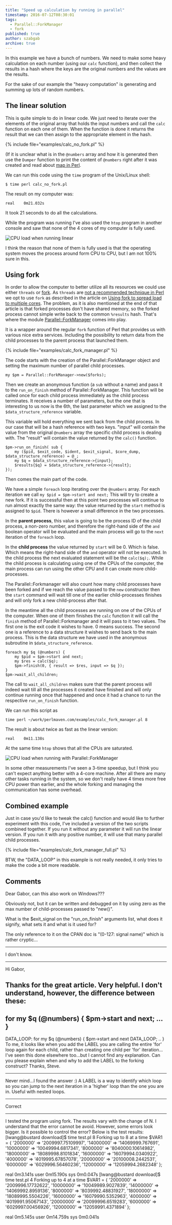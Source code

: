 ```yaml
---
title: "Speed up calculation by running in parallel"
timestamp: 2016-07-12T08:30:01
tags:
  - Parallel::ForkManager
  - fork
published: true
author: szabgab
archive: true
---
```



In this example we have a bunch of numbers. We need to make some heavy calculation on each number (using our `calc` function),
and then collect the results in a hash where the keys are the original numbers and the values are the results.


For the sake of our example the "heavy computation" is generating and summing up lots of random numbers.

## The linear solution

This is quite simple to do in linear code. We just need to iterate over the elements of the original array that holds the
input numbers and call the `calc` function on each one of them. When the function is done it returns the result that we
can then assign to the appropriate element in the hash.

{% include file="examples/calc_no_fork.pl" %}

(If it is unclear what is in the `@numbers` array and how it is generated then use the `Dumper` function
to print the content of `@numbers` right after it was created and read about
[map in Perl](/transforming-a-perl-array-using-map).

We can run this code using the `time` program of the Unix/Linux shell:

```
$ time perl calc_no_fork.pl
```

The result on my computer was:

```
real    0m21.032s
```

It took 21 seconds to do all the calculations.

While the program was running I've also used the `htop` program in another console and saw that none of the 4 cores of
my computer is fully used.

<img src="/img/calc_no_fork.png" title="CPU load when running linear">

I think the reason that none of them is fully used is that the operating system moves the process around form CPU to CPU, but I am not 100% sure in this.

## Using fork

In order to allow the computer to better utilize all its resources we could use either `threads` or [fork](/fork).
As `threads` are [not a recommended technique in Perl](https://metacpan.org/pod/threads#WARNING) we opt to use `fork` as described in the article on
[Using fork to spread load to multiple cores](https://perlmaven.com/fork). The problem, as it is also mentioned at the end of
that article is that forked processes don't have shared memory, so the forked process cannot simple write back to the common `%results`
hash. That's where the module [Parallel::ForkManager](https://metacpan.org/pod/Parallel::ForkManager) comes into play.

It is a wrapper around the regular `fork` function of Perl that provides us with various nice extra services. Including the
possibility to return data from the child processes to the parent process that launched them.

{% include file="examples/calc_fork_manager.pl" %}

The code starts with the creation of the Parallel::ForkManager object and setting the maximum number of parallel child processes.

```
my $pm = Parallel::ForkManager->new($forks);
```

Then we create an anonymous function (a `sub` without a name) and pass it to the `run_on_finish` method of Parallel::ForkManager.
This function will be called once for each child process immediately as the child process terminates. It receives a number of parameters, but the
one that is interesting to us now is the 6th, the last parameter which we assigned to the `$data_structure_reference` variable.

This variable will hold everything we sent back from the child process. In our case that will be a hash reference with two keys. "input" will
contain the value from the original `@numbers` array the specific child process is dealing with. The "result" will contain the value
returned by the `calc()` function.

```
$pm->run_on_finish( sub {
    my ($pid, $exit_code, $ident, $exit_signal, $core_dump, $data_structure_reference) = @_;
    my $q = $data_structure_reference->{input};
    $results{$q} = $data_structure_reference->{result};
});
```

Then comes the main part of the code.

We have a simple `foreach` loop iterating over the `@numbers` array.
For each iteration we call `my $pid = $pm->start and next;` This will try to create
a new fork. 
If it is successful then at this point two processes will continue to run almost exactly the same way:
the value returned by the `start` method is assigned to `$pid`.
There is however a small difference in the two processes.

In the <b>parent process</b>, this value is going to be the process ID of the child process, a non-zero number,
and therefore the right-hand side of the `and` boolean operator
will be evaluated and the main process will go to the `next` iteration of the `foreach` loop.

In the <b>child process</b> the value returned by `start` will be 0. Which is false. Which means the right-hand side
of the `and` operator will not be executed. In the child process the next evaluated statement will be the
`calc($q);`. While the child process is calculating using one of the CPUs of the computer,
the main process can run using the other CPU and it can create more child-processes.

The Parallel::Forkmanager will also count how many child processes have been forked and if we reach the value passed to the `new`
constructor then the `start` command will wait till one of the earlier child-processes finishes and will only fork a new
child-process after that.

In the meantime all the child processes are running on one of the CPUs of the computer. When one of them finishes the `calc` function
it will call the `finish` method of Parallel::Forkmanager and it will pass to it two values. The first one is the exit code it
wishes to have. 0 means success. The second one is a reference to a data structure it wishes to send back to the main process.
This is the data structure we have used in the anonymous subroutine in `$data_structure_reference`.

```
foreach my $q (@numbers) {
    my $pid = $pm->start and next;
    my $res = calc($q);
    $pm->finish(0, { result => $res, input => $q });
}
$pm->wait_all_children;
```

The call to `wait_all_children` makes sure that the parent process will indeed wait till all the processes it created have finished
and will only continue running once that happened and once it had a chance to run the respective `run_on_finish` function.


We can run this script as

```
time perl ~/work/perlmaven.com/examples/calc_fork_manager.pl 8
```

The result is about twice as fast as the linear version:

```
real    0m11.138s
```

At the same time `htop` shows that all the CPUs are saturated.

<img src="/img/calc_fork_manager.png" title="CPU load when running with Parallel::ForkManager">


In some other measurements I've seen a 3-time speedup, but I think you can't expect anything better with a 4-core machine.
After all there are many other tasks running in the system, so we don't really have 4 times more free CPU power than
earlier, and the whole forking and managing the communication has some overhead.


## Combined example

Just in case you'd like to tweak the calc() function and would like to further experiment with this code,
I've included a version of the two scripts combined together. If you run it without any parameter
it will run the linear version. If you run it with any positive number, it will use that many parallel child processes.

{% include file="examples/calc_fork_manager_full.pl" %}

BTW, the "DATA_LOOP" in this example is not really needed, it only tries to make the code a bit more readable.

## Comments

Dear Gabor, can this also work on Windows???

Obviously not, but it can be written and debugged on it by using zero as the max number of child-processes passed to "new()".

What is the $exit_signal on the "run_on_finish" arguments list, what does it signify, what sets it and what is it used for?

The only reference to it on the CPAN doc is "(0-127: signal name)" which is rather cryptic...

----

I don't know.

<hr>

Hi Gabor,

Thanks for the great article. Very helpful.
I don't understand, however, the difference between these:
---
for my $q (@numbers) {
$pm->start and next;
...
}
---

DATA_LOOP:
for my $q (@numbers) {
$pm->start and next DATA_LOOP;
..
}
To me, it looks like when you add the LABEL you are calling the entire 'for' loop again for each child, rather than creating one child per 'for' iteration...
I've seen this done elsewhere too...but I cannot find any explanation.
Can you please explain when and why to add the LABEL to the forking construct?
Thanks,
Steve.

---

Never mind...I found the answer :)
A LABEL is a way to identify which loop so you can jump to the next iteration in a 'higher' loop than the one you are in.
Useful with nested loops.

---
Correct

<hr>

I tested the program using fork. The results vary with the change of N. I understand that the error cannot be avoid. However, some errors look bigger. Is it possible to control the error? Below is the test results:
[lwang@bustard download]$ time test.pl 8
Forking up to 8 at a time
$VAR1 = {
'2000000' => '2009997.75109997',
'14000000' => '14069999.767691',
'10000000' => '10049994.6817341',
'8000000' => '8040000.10614982',
'18000000' => '18089998.8101834',
'16000000' => '16079994.0340922',
'4000000' => '4019995.67857078',
'20000000' => '20100008.2442531',
'6000000' => '6029996.56460236',
'12000000' => '12059994.2682348'
};

real 0m3.141s
user 0m15.190s
sys 0m0.047s
[lwang@bustard download]$ time test.pl 4
Forking up to 4 at a time
$VAR1 = {
'2000000' => '2009996.17732622',
'10000000' => '10049989.9027839',
'14000000' => '14069992.8959136',
'8000000' => '8039992.48831927',
'18000000' => '18089995.5504226',
'16000000' => '16079990.5352963',
'4000000' => '4019991.95067143',
'20000000' => '20099996.6519283',
'6000000' => '6029997.00456926',
'12000000' => '12059991.4371894'
};

real 0m5.145s
user 0m14.759s
sys 0m0.041s
